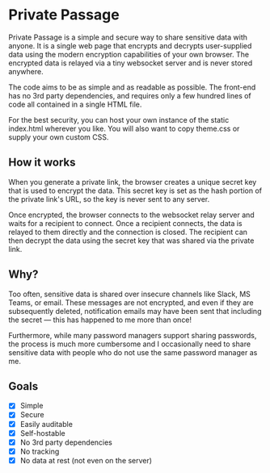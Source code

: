 # Private Passage

Private Passage is a simple and secure way to share sensitive data with anyone.
It is a single web page that encrypts and decrypts user-supplied data using the
modern encryption capabilities of your own browser. The encrypted data is
relayed via a tiny websocket server and is never stored anywhere.

The code aims to be as simple and as readable as possible. The front-end has no
3rd party dependencies, and requires only a few hundred lines of code all
contained in a single HTML file.

For the best security, you can host your own instance of the static index.html
wherever you like. You will also want to copy theme.css or supply your own
custom CSS.

## How it works

When you generate a private link, the browser creates a unique secret key that
is used to encrypt the data. This secret key is set as the hash portion of the
private link's URL, so the key is never sent to any server.

Once encrypted, the browser connects to the websocket relay server and waits for
a recipient to connect. Once a recipient connects, the data is relayed to them
directly and the connection is closed. The recipient can then decrypt the data
using the secret key that was shared via the private link.

## Why?

Too often, sensitive data is shared over insecure channels like Slack, MS Teams,
or email. These messages are not encrypted, and even if they are subsequently
deleted, notification emails may have been sent that including the secret — this
has happened to me more than once!

Furthermore, while many password managers support sharing passwords, the process
is much more cumbersome and I occasionally need to share sensitive data with
people who do not use the same password manager as me.

## Goals

- [x] Simple
- [x] Secure
- [x] Easily auditable
- [x] Self-hostable
- [x] No 3rd party dependencies
- [x] No tracking
- [x] No data at rest (not even on the server)
